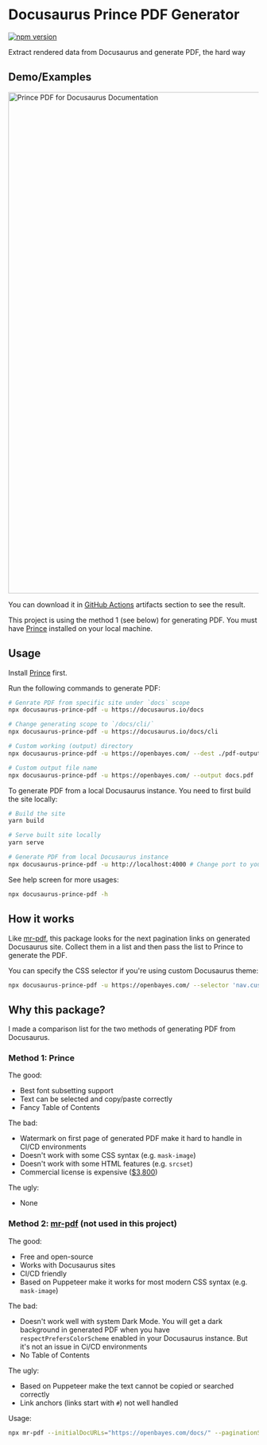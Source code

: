 # Docusaurus Prince PDF Generator

[![npm version](https://img.shields.io/npm/v/docusaurus-prince-pdf.svg?style=flat)](https://www.npmjs.com/package/docusaurus-prince-pdf)

Extract rendered data from Docusaurus and generate PDF, the hard way

## Demo/Examples

<img width="1008" alt="Prince PDF for Docusaurus Documentation" src="https://user-images.githubusercontent.com/96356/127639981-68aae100-9b96-4abc-920a-5fd8c6507a0d.png">

You can download it in [GitHub Actions](https://github.com/signcl/docusaurus-prince-pdf/actions/workflows/test.yml) artifacts section to see the result.

This project is using the method 1 (see below) for generating PDF. You must have [Prince](https://www.princexml.com/) installed on your local machine.

## Usage

Install [Prince](https://www.princexml.com/download/) first.

Run the following commands to generate PDF:

```bash
# Genrate PDF from specific site under `docs` scope
npx docusaurus-prince-pdf -u https://docusaurus.io/docs

# Change generating scope to `/docs/cli/`
npx docusaurus-prince-pdf -u https://docusaurus.io/docs/cli

# Custom working (output) directory
npx docusaurus-prince-pdf -u https://openbayes.com/ --dest ./pdf-output

# Custom output file name
npx docusaurus-prince-pdf -u https://openbayes.com/ --output docs.pdf
```

To generate PDF from a local Docusaurus instance. You need to first build the site locally:

```bash
# Build the site
yarn build

# Serve built site locally
yarn serve

# Generate PDF from local Docusaurus instance
npx docusaurus-prince-pdf -u http://localhost:4000 # Change port to your serving port
```

See help screen for more usages:

```bash
npx docusaurus-prince-pdf -h
```

## How it works

Like [mr-pdf](https://github.com/kohheepeace/mr-pdf), this package looks for the next pagination links on generated Docusaurus site. Collect them in a list and then pass the list to Prince to generate the PDF.

You can specify the CSS selector if you're using custom Docusaurus theme:

```bash
npx docusaurus-prince-pdf -u https://openbayes.com/ --selector 'nav.custom-pagination-item--next > a'
```

## Why this package?

I made a comparison list for the two methods of generating PDF from Docusaurus.

### Method 1: Prince

The good:

- Best font subsetting support
- Text can be selected and copy/paste correctly
- Fancy Table of Contents

The bad:

- Watermark on first page of generated PDF make it hard to handle in CI/CD environments
- Doesn't work with some CSS syntax (e.g. `mask-image`)
- Doesn't work with some HTML features (e.g. `srcset`)
- Commercial license is expensive ([$3,800](https://www.princexml.com/purchase/))

The ugly:

- None

### Method 2: [mr-pdf](https://github.com/kohheepeace/mr-pdf) (not used in this project)

The good:

- Free and open-source
- Works with Docusaurus sites
- CI/CD friendly
- Based on Puppeteer make it works for most modern CSS syntax (e.g. `mask-image`)

The bad:

- Doesn't work well with system Dark Mode. You will get a dark background in generated PDF when you have `respectPrefersColorScheme` enabled in your Docusaurus instance. But it's not an issue in Ci/CD environments
- No Table of Contents

The ugly:

- Based on Puppeteer make the text cannot be copied or searched correctly
- Link anchors (links start with `#`) not well handled

Usage:

```bash
npx mr-pdf --initialDocURLs="https://openbayes.com/docs/" --paginationSelector=".pagination-nav__item--next > a" --contentSelector="article"
```
